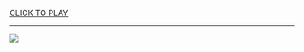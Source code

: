 
<a href="https://premium76.site?title=games_on_ipad_unblocked&ref=13M">CLICK TO PLAY</a></h3>
<hr>

<a href="https://premium76.site?title=games_on_ipad_unblocked&ref=13M"><img src="https://clearcache.store/games.png"></a>


